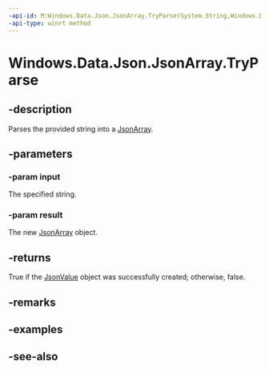 ----api-id: M:Windows.Data.Json.JsonArray.TryParse(System.String,Windows.Data.Json.JsonArray@)
-api-type: winrt method
---<!-- Method syntaxpublic bool TryParse(System.String input, Windows.Data.Json.JsonArray result)--># Windows.Data.Json.JsonArray.TryParse## -descriptionParses the provided string into a [JsonArray](jsonarray.md).## -parameters### -param inputThe specified string.### -param resultThe new [JsonArray](jsonarray.md) object.## -returnsTrue if the [JsonValue](jsonvalue.md) object was successfully created; otherwise, false.## -remarks## -examples## -see-also